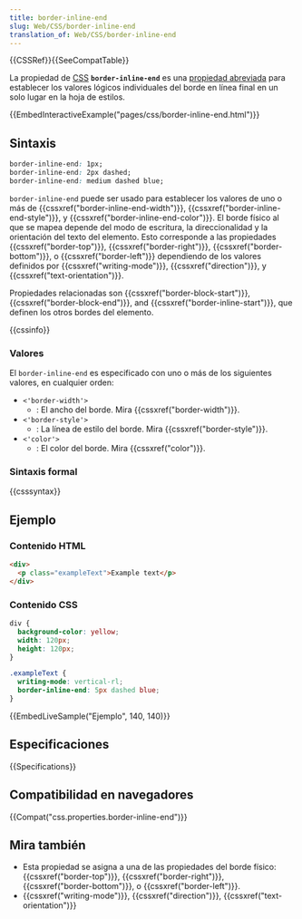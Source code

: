 ```yaml
---
title: border-inline-end
slug: Web/CSS/border-inline-end
translation_of: Web/CSS/border-inline-end
---
```


{{CSSRef}}{{SeeCompatTable}}

La propiedad de [CSS](/es/docs/Web/CSS) **`border-inline-end`** es una [propiedad abreviada](/es/docs/Web/CSS/Shorthand_properties) para establecer los valores lógicos individuales del borde en línea final en un solo lugar en la hoja de estilos.

{{EmbedInteractiveExample("pages/css/border-inline-end.html")}}

## Sintaxis

```css
border-inline-end: 1px;
border-inline-end: 2px dashed;
border-inline-end: medium dashed blue;
```

`border-inline-end` puede ser usado para establecer los valores de uno o más de {{cssxref("border-inline-end-width")}}, {{cssxref("border-inline-end-style")}}, y {{cssxref("border-inline-end-color")}}. El borde físico al que se mapea depende del modo de escritura, la direccionalidad y la orientación del texto del elemento. Esto corresponde a las propiedades {{cssxref("border-top")}}, {{cssxref("border-right")}}, {{cssxref("border-bottom")}}, o {{cssxref("border-left")}} dependiendo de los valores definidos por {{cssxref("writing-mode")}}, {{cssxref("direction")}}, y {{cssxref("text-orientation")}}.

Propiedades relacionadas son {{cssxref("border-block-start")}}, {{cssxref("border-block-end")}}, and {{cssxref("border-inline-start")}}, que definen los otros bordes del elemento.

{{cssinfo}}

### Valores

El `border-inline-end` es especificado con uno o más de los siguientes valores, en cualquier orden:

- `<'border-width'>`
  - : El ancho del borde. Mira {{cssxref("border-width")}}.
- `<'border-style'>`
  - : La línea de estilo del borde. Mira {{cssxref("border-style")}}.
- `<'color'>`
  - : El color del borde. Mira {{cssxref("color")}}.

### Sintaxis formal

{{csssyntax}}

## Ejemplo

### Contenido HTML

```html
<div>
  <p class="exampleText">Example text</p>
</div>
```

### Contenido CSS

```css
div {
  background-color: yellow;
  width: 120px;
  height: 120px;
}

.exampleText {
  writing-mode: vertical-rl;
  border-inline-end: 5px dashed blue;
}
```

{{EmbedLiveSample("Ejemplo", 140, 140)}}

## Especificaciones

{{Specifications}}

## Compatibilidad en navegadores

{{Compat("css.properties.border-inline-end")}}

## Mira también

- Esta propiedad se asigna a una de las propiedades del borde físico:{{cssxref("border-top")}}, {{cssxref("border-right")}}, {{cssxref("border-bottom")}}, o {{cssxref("border-left")}}.
- {{cssxref("writing-mode")}}, {{cssxref("direction")}}, {{cssxref("text-orientation")}}
